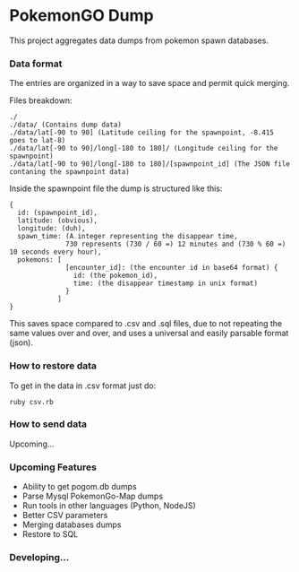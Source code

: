 # PokemonGO Dump

This project aggregates data dumps from pokemon spawn databases.

### Data format

The entries are organized in a way to save space and permit quick merging.

Files breakdown:

```
./
./data/ (Contains dump data)
./data/lat[-90 to 90] (Latitude ceiling for the spawnpoint, -8.415 goes to lat-8)
./data/lat[-90 to 90]/long[-180 to 180]/ (Longitude ceiling for the spawnpoint)
./data/lat[-90 to 90]/long[-180 to 180]/[spawnpoint_id] (The JSON file contaning the spawnpoint data)
```

Inside the spawnpoint file the dump is structured like this:

```
{
  id: (spawnpoint_id),
  latitude: (obvious),
  longitude: (duh),
  spawn_time: (A integer representing the disappear time,
              730 represents (730 / 60 =) 12 minutes and (730 % 60 =) 10 seconds every hour),
  pokemons: [
              [encounter_id]: (the encounter id in base64 format) {
                id: (the pokemon_id),
                time: (the disappear timestamp in unix format)
              }
            ]
}
```
This saves space compared to .csv and .sql files, due to not repeating the same values over and over, and uses a universal and easily parsable format (json).

### How to restore data

To get in the data in .csv format just do:
```
ruby csv.rb
```

### How to send data

Upcoming...

### Upcoming Features

* Ability to get pogom.db dumps
* Parse Mysql PokemonGo-Map dumps
* Run tools in other languages (Python, NodeJS)
* Better CSV parameters
* Merging databases dumps
* Restore to SQL

### Developing...
